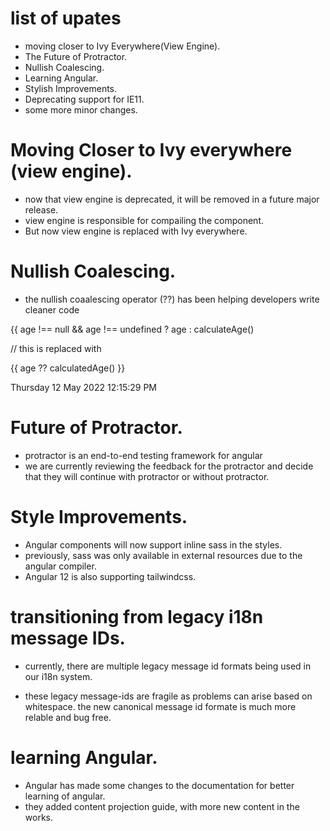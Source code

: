# list of upates
- moving closer to Ivy Everywhere(View Engine).
- The Future of Protractor.
- Nullish Coalescing.
- Learning Angular.
- Stylish Improvements.
- Deprecating support for IE11.
- some more minor changes.


# Moving Closer to Ivy everywhere (view engine).
- now that view engine is deprecated, it will be removed in a future major release.
- view engine is responsible for compailing the component.
- But now view engine is replaced with Ivy everywhere.

# Nullish Coalescing.
- the nullish coaalescing operator (??) has been helping developers write cleaner code

{{ age !== null && age !== undefined ? age : calculateAge()

// this is replaced with

{{ age ?? calculatedAge() }}


Thursday 12 May 2022 12:15:29 PM 


# Future of Protractor.

- protractor is an end-to-end testing framework for angular
- we are currently reviewing the feedback for the protractor and decide that they will continue with protractor or without protractor.


# Style Improvements.

- Angular components will now support inline sass in the styles.
- previously, sass was only available in external resources due to the angular compiler.
- Angular 12 is also supporting tailwindcss.

# transitioning from legacy i18n message IDs.
- currently, there are multiple legacy message id formats being used in our i18n system.

- these legacy message-ids are fragile as problems can arise based on whitespace.
the new canonical message id formate is much more relable and bug free.

# learning Angular.
- Angular has made some changes to the documentation for better learning of angular.
- they added content projection guide, with more new content in the works.


